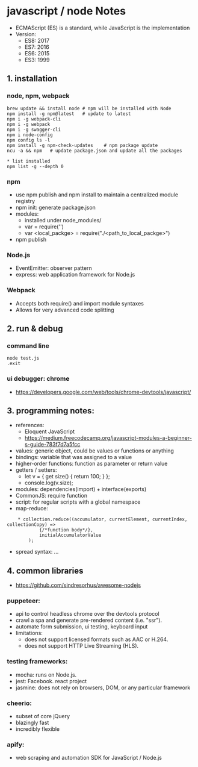 # javascript / node Notes
* ECMAScript (ES) is a standard, while JavaScript is the implementation
* Version:
    * ES8: 2017
    * ES7: 2016
    * ES6: 2015
    * ES3: 1999

## 1. installation
### node, npm, webpack
```
brew update && install node # npm will be installed with Node
npm install -g npm@latest   # update to latest
npm i -g webpack-cli
npm i -g webpack
npm i -g swagger-cli
npm i node-config
npm config ls -l
npm install -g npm-check-updates    # npm package update
ncu -a && npm   # update package.json and update all the packages

* list installed
npm list -g --depth 0
```

### npm
* use npm publish and npm install to maintain a centralized module registry
* npm init: generate package.json
* modules:
    * installed under node_modules/<package>
    * var <pkg> = require('<package>')
    * var <local_packge> = require("./<path_to_local_packge>")
* npm publish

### Node.js
* EventEmitter: observer pattern
* express: web application framework for Node.js

### Webpack
* Accepts both require() and import module syntaxes
* Allows for very advanced code splitting

## 2. run & debug
### command line
```
node test.js
.exit
```

### ui debugger: chrome
* https://developers.google.com/web/tools/chrome-devtools/javascript/

## 3. programming notes:
* references:
    * Eloquent JavaScript
    * https://medium.freecodecamp.org/javascript-modules-a-beginner-s-guide-783f7d7a5fcc
* values: generic object, could be values or functions or anything
* bindings: variable that was assigned to a value
* higher-order functions: function as parameter or return value
* getters / setters:
    * let v = { get size() { return 100; } };
    * console.log(v.size);
* modules: dependencies(import) + interface(exports)
* CommonJS: require function
* script: for regular scripts with a global namespace
* map-reduce:
```
    * collection.reduce((accumulator, currentElement, currentIndex, collectionCopy) =>
            {/*function body*/},
            initialAccumulatorValue
        );
```
* spread syntax: ...

## 4. common libraries
* https://github.com/sindresorhus/awesome-nodejs

### puppeteer:
* api to control headless chrome over the devtools protocol
* crawl a spa and generate pre-rendered content (i.e. "ssr").
* automate form submission, ui testing, keyboard input
* limitations:
    * does not support licensed formats such as AAC or H.264.
    * does not support HTTP Live Streaming (HLS).

### testing frameworks:
* mocha: runs on Node.js.
* jest: Facebook. react project
* jasmine: does not rely on browsers, DOM, or any particular framework

### cheerio:
* subset of core jQuery
* blazingly fast
* incredibly flexible

### apify:
* web scraping and automation SDK for JavaScript / Node.js

